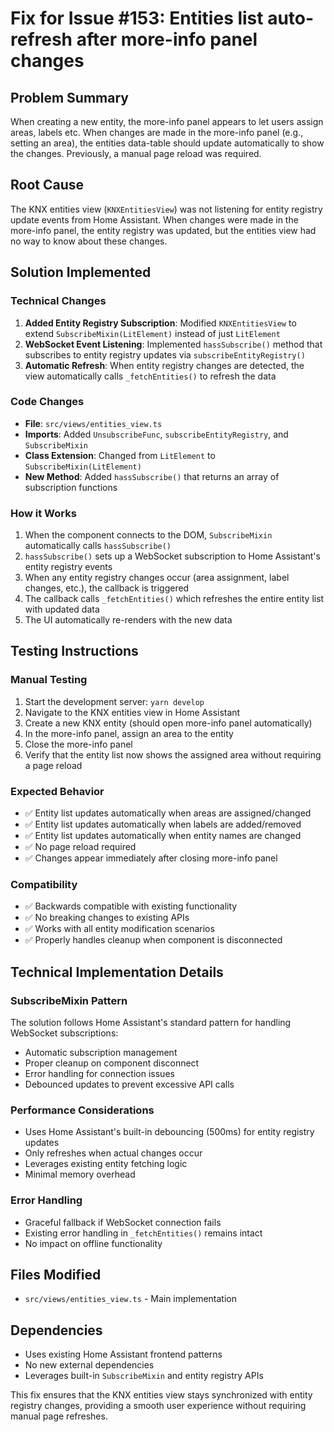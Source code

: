 # Fix for Issue #153: Entities list auto-refresh after more-info panel changes

## Problem Summary
When creating a new entity, the more-info panel appears to let users assign areas, labels etc. When changes are made in the more-info panel (e.g., setting an area), the entities data-table should update automatically to show the changes. Previously, a manual page reload was required.

## Root Cause
The KNX entities view (`KNXEntitiesView`) was not listening for entity registry update events from Home Assistant. When changes were made in the more-info panel, the entity registry was updated, but the entities view had no way to know about these changes.

## Solution Implemented

### Technical Changes
1. **Added Entity Registry Subscription**: Modified `KNXEntitiesView` to extend `SubscribeMixin(LitElement)` instead of just `LitElement`
2. **WebSocket Event Listening**: Implemented `hassSubscribe()` method that subscribes to entity registry updates via `subscribeEntityRegistry()`
3. **Automatic Refresh**: When entity registry changes are detected, the view automatically calls `_fetchEntities()` to refresh the data

### Code Changes
- **File**: `src/views/entities_view.ts`
- **Imports**: Added `UnsubscribeFunc`, `subscribeEntityRegistry`, and `SubscribeMixin`
- **Class Extension**: Changed from `LitElement` to `SubscribeMixin(LitElement)`
- **New Method**: Added `hassSubscribe()` that returns an array of subscription functions

### How it Works
1. When the component connects to the DOM, `SubscribeMixin` automatically calls `hassSubscribe()`
2. `hassSubscribe()` sets up a WebSocket subscription to Home Assistant's entity registry events
3. When any entity registry changes occur (area assignment, label changes, etc.), the callback is triggered
4. The callback calls `_fetchEntities()` which refreshes the entire entity list with updated data
5. The UI automatically re-renders with the new data

## Testing Instructions

### Manual Testing
1. Start the development server: `yarn develop`
2. Navigate to the KNX entities view in Home Assistant
3. Create a new KNX entity (should open more-info panel automatically)
4. In the more-info panel, assign an area to the entity
5. Close the more-info panel
6. Verify that the entity list now shows the assigned area without requiring a page reload

### Expected Behavior
- ✅ Entity list updates automatically when areas are assigned/changed
- ✅ Entity list updates automatically when labels are added/removed
- ✅ Entity list updates automatically when entity names are changed
- ✅ No page reload required
- ✅ Changes appear immediately after closing more-info panel

### Compatibility
- ✅ Backwards compatible with existing functionality
- ✅ No breaking changes to existing APIs
- ✅ Works with all entity modification scenarios
- ✅ Properly handles cleanup when component is disconnected

## Technical Implementation Details

### SubscribeMixin Pattern
The solution follows Home Assistant's standard pattern for handling WebSocket subscriptions:
- Automatic subscription management
- Proper cleanup on component disconnect
- Error handling for connection issues
- Debounced updates to prevent excessive API calls

### Performance Considerations
- Uses Home Assistant's built-in debouncing (500ms) for entity registry updates
- Only refreshes when actual changes occur
- Leverages existing entity fetching logic
- Minimal memory overhead

### Error Handling
- Graceful fallback if WebSocket connection fails
- Existing error handling in `_fetchEntities()` remains intact
- No impact on offline functionality

## Files Modified
- `src/views/entities_view.ts` - Main implementation

## Dependencies
- Uses existing Home Assistant frontend patterns
- No new external dependencies
- Leverages built-in `SubscribeMixin` and entity registry APIs

This fix ensures that the KNX entities view stays synchronized with entity registry changes, providing a smooth user experience without requiring manual page refreshes.